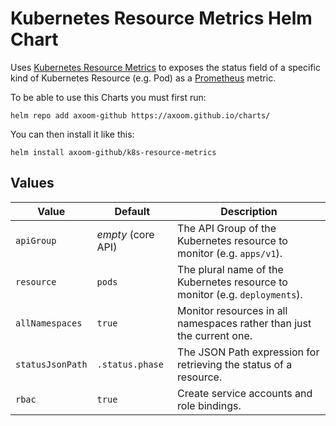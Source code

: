 # Kubernetes Resource Metrics Helm Chart

Uses [Kubernetes Resource Metrics](https://github.com/AXOOM/k8s-resource-metrics) to exposes the status field of a specific kind of Kubernetes Resource (e.g. Pod) as a [Prometheus](https://prometheus.io/) metric.

To be able to use this Charts you must first run:

    helm repo add axoom-github https://axoom.github.io/charts/

You can then install it like this:

    helm install axoom-github/k8s-resource-metrics

## Values

| Value                 | Default            | Description                                                                 |
|-----------------------|--------------------|-----------------------------------------------------------------------------|
| `apiGroup`            | *empty* (core API) | The API Group of the Kubernetes resource to monitor (e.g. `apps/v1`).       |
| `resource`            | `pods`             | The plural name of the Kubernetes resource to monitor (e.g. `deployments`). |
| `allNamespaces`       | `true`             | Monitor resources in all namespaces rather than just the current one.       |
| `statusJsonPath`      | `.status.phase`    | The JSON Path expression for retrieving the status of a resource.           |
| `rbac`                | `true`             | Create service accounts and role bindings.                                  |
